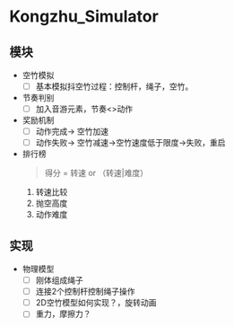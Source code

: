 # Kongzhu_Simulator

## 模块
- 空竹模拟
  - [ ] 基本模拟抖空竹过程：控制杆，绳子，空竹。

- 节奏判别
  - [ ] 加入音游元素，节奏<>动作

- 奖励机制
  - [ ] 动作完成-> 空竹加速
  - [ ] 动作失败-> 空竹减速->空竹速度低于限度->失败，重启

- 排行榜
  > 得分 = 转速 or （转速|难度）
  1. 转速比较
  2. 抛空高度
  3. 动作难度



## 实现

- 物理模型
  - [ ] 刚体组成绳子
  - [ ] 连接2个控制杆控制绳子操作
  - [ ] 2D空竹模型如何实现？，旋转动画
  - [ ] 重力，摩擦力？
